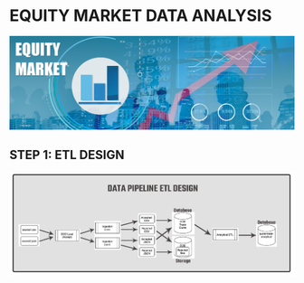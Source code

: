 # EQUITY MARKET DATA ANALYSIS

![equity_market](assets/equity_market.jpg)

## STEP 1: ETL DESIGN

![design](assets/guided-pipeline-design.jpg)